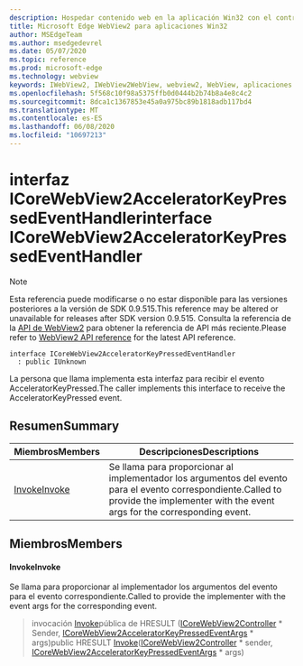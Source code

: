```yaml
---
description: Hospedar contenido web en la aplicación Win32 con el control Microsoft Edge WebView2
title: Microsoft Edge WebView2 para aplicaciones Win32
author: MSEdgeTeam
ms.author: msedgedevrel
ms.date: 05/07/2020
ms.topic: reference
ms.prod: microsoft-edge
ms.technology: webview
keywords: IWebView2, IWebView2WebView, webview2, WebView, aplicaciones Win32, Win32, Edge, ICoreWebView2, ICoreWebView2Controller, control de explorador, HTML Edge
ms.openlocfilehash: 5f568c10f98a5375ffb0d0444b2b74b8a4e8c4c2
ms.sourcegitcommit: 8dca1c1367853e45a0a975bc89b1818adb117bd4
ms.translationtype: MT
ms.contentlocale: es-ES
ms.lasthandoff: 06/08/2020
ms.locfileid: "10697213"
---
```

# <span data-ttu-id="b98cf-104">interfaz ICoreWebView2AcceleratorKeyPressedEventHandler</span><span class="sxs-lookup"><span data-stu-id="b98cf-104">interface ICoreWebView2AcceleratorKeyPressedEventHandler</span></span> 

> [!NOTE]
> <span data-ttu-id="b98cf-105">Esta referencia puede modificarse o no estar disponible para las versiones posteriores a la versión de SDK 0.9.515.</span><span class="sxs-lookup"><span data-stu-id="b98cf-105">This reference may be altered or unavailable for releases after SDK version 0.9.515.</span></span> <span data-ttu-id="b98cf-106">Consulta la referencia de la [API de WebView2](../../../webview2-api-reference.md) para obtener la referencia de API más reciente.</span><span class="sxs-lookup"><span data-stu-id="b98cf-106">Please refer to [WebView2 API reference](../../../webview2-api-reference.md) for the latest API reference.</span></span>

```
interface ICoreWebView2AcceleratorKeyPressedEventHandler
  : public IUnknown
```

<span data-ttu-id="b98cf-107">La persona que llama implementa esta interfaz para recibir el evento AcceleratorKeyPressed.</span><span class="sxs-lookup"><span data-stu-id="b98cf-107">The caller implements this interface to receive the AcceleratorKeyPressed event.</span></span>

## <span data-ttu-id="b98cf-108">Resumen</span><span class="sxs-lookup"><span data-stu-id="b98cf-108">Summary</span></span>

 <span data-ttu-id="b98cf-109">Miembros</span><span class="sxs-lookup"><span data-stu-id="b98cf-109">Members</span></span>                        | <span data-ttu-id="b98cf-110">Descripciones</span><span class="sxs-lookup"><span data-stu-id="b98cf-110">Descriptions</span></span>
--------------------------------|---------------------------------------------
[<span data-ttu-id="b98cf-111">Invoke</span><span class="sxs-lookup"><span data-stu-id="b98cf-111">Invoke</span></span>](#invoke) | <span data-ttu-id="b98cf-112">Se llama para proporcionar al implementador los argumentos del evento para el evento correspondiente.</span><span class="sxs-lookup"><span data-stu-id="b98cf-112">Called to provide the implementer with the event args for the corresponding event.</span></span>

## <span data-ttu-id="b98cf-113">Miembros</span><span class="sxs-lookup"><span data-stu-id="b98cf-113">Members</span></span>

#### <span data-ttu-id="b98cf-114">Invoke</span><span class="sxs-lookup"><span data-stu-id="b98cf-114">Invoke</span></span> 

<span data-ttu-id="b98cf-115">Se llama para proporcionar al implementador los argumentos del evento para el evento correspondiente.</span><span class="sxs-lookup"><span data-stu-id="b98cf-115">Called to provide the implementer with the event args for the corresponding event.</span></span>

> <span data-ttu-id="b98cf-116">invocación [Invoke](#invoke)pública de HRESULT ([ICoreWebView2Controller](icorewebview2controller.md) \* Sender, [ICoreWebView2AcceleratorKeyPressedEventArgs](icorewebview2acceleratorkeypressedeventargs.md) \* args)</span><span class="sxs-lookup"><span data-stu-id="b98cf-116">public HRESULT [Invoke](#invoke)([ICoreWebView2Controller](icorewebview2controller.md) \* sender, [ICoreWebView2AcceleratorKeyPressedEventArgs](icorewebview2acceleratorkeypressedeventargs.md) \* args)</span></span>

